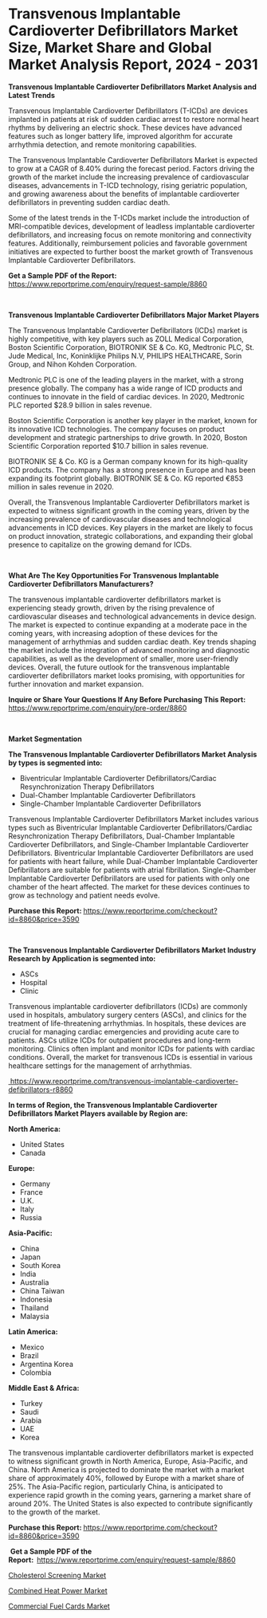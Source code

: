 <p><h1>Transvenous Implantable Cardioverter Defibrillators Market Size, Market Share and Global Market Analysis Report, 2024 - 2031</h1></p><p><strong>Transvenous Implantable Cardioverter Defibrillators Market Analysis and Latest Trends</strong></p>
<p><p>Transvenous Implantable Cardioverter Defibrillators (T-ICDs) are devices implanted in patients at risk of sudden cardiac arrest to restore normal heart rhythms by delivering an electric shock. These devices have advanced features such as longer battery life, improved algorithm for accurate arrhythmia detection, and remote monitoring capabilities.</p><p>The Transvenous Implantable Cardioverter Defibrillators Market is expected to grow at a CAGR of 8.40% during the forecast period. Factors driving the growth of the market include the increasing prevalence of cardiovascular diseases, advancements in T-ICD technology, rising geriatric population, and growing awareness about the benefits of implantable cardioverter defibrillators in preventing sudden cardiac death.</p><p>Some of the latest trends in the T-ICDs market include the introduction of MRI-compatible devices, development of leadless implantable cardioverter defibrillators, and increasing focus on remote monitoring and connectivity features. Additionally, reimbursement policies and favorable government initiatives are expected to further boost the market growth of Transvenous Implantable Cardioverter Defibrillators.</p></p>
<p><strong>Get a Sample PDF of the Report:&nbsp;</strong> <a href="https://www.reportprime.com/enquiry/request-sample/8860">https://www.reportprime.com/enquiry/request-sample/8860</a></p>
<p>&nbsp;</p>
<p><strong>Transvenous Implantable Cardioverter Defibrillators Major Market Players</strong></p>
<p><p>The Transvenous Implantable Cardioverter Defibrillators (ICDs) market is highly competitive, with key players such as ZOLL Medical Corporation, Boston Scientific Corporation, BIOTRONIK SE & Co. KG, Medtronic PLC, St. Jude Medical, Inc, Koninklijke Philips N.V, PHILIPS HEALTHCARE, Sorin Group, and Nihon Kohden Corporation. </p><p>Medtronic PLC is one of the leading players in the market, with a strong presence globally. The company has a wide range of ICD products and continues to innovate in the field of cardiac devices. In 2020, Medtronic PLC reported $28.9 billion in sales revenue.</p><p>Boston Scientific Corporation is another key player in the market, known for its innovative ICD technologies. The company focuses on product development and strategic partnerships to drive growth. In 2020, Boston Scientific Corporation reported $10.7 billion in sales revenue.</p><p>BIOTRONIK SE & Co. KG is a German company known for its high-quality ICD products. The company has a strong presence in Europe and has been expanding its footprint globally. BIOTRONIK SE & Co. KG reported €853 million in sales revenue in 2020.</p><p>Overall, the Transvenous Implantable Cardioverter Defibrillators market is expected to witness significant growth in the coming years, driven by the increasing prevalence of cardiovascular diseases and technological advancements in ICD devices. Key players in the market are likely to focus on product innovation, strategic collaborations, and expanding their global presence to capitalize on the growing demand for ICDs.</p></p>
<p>&nbsp;</p>
<p><strong>What Are The Key Opportunities For Transvenous Implantable Cardioverter Defibrillators Manufacturers?</strong></p>
<p><p>The transvenous implantable cardioverter defibrillators market is experiencing steady growth, driven by the rising prevalence of cardiovascular diseases and technological advancements in device design. The market is expected to continue expanding at a moderate pace in the coming years, with increasing adoption of these devices for the management of arrhythmias and sudden cardiac death. Key trends shaping the market include the integration of advanced monitoring and diagnostic capabilities, as well as the development of smaller, more user-friendly devices. Overall, the future outlook for the transvenous implantable cardioverter defibrillators market looks promising, with opportunities for further innovation and market expansion.</p></p>
<p><strong>Inquire or Share Your Questions If Any Before Purchasing This Report:</strong> <a href="https://www.reportprime.com/enquiry/pre-order/8860">https://www.reportprime.com/enquiry/pre-order/8860</a></p>
<p>&nbsp;</p>
<p><strong>Market Segmentation</strong></p>
<p><strong>The Transvenous Implantable Cardioverter Defibrillators Market Analysis by types is segmented into:</strong></p>
<p><ul><li>Biventricular Implantable Cardioverter Defibrillators/Cardiac Resynchronization Therapy Defibrillators</li><li>Dual-Chamber Implantable Cardioverter Defibrillators</li><li>Single-Chamber Implantable Cardioverter Defibrillators</li></ul></p>
<p><p>Transvenous Implantable Cardioverter Defibrillators Market includes various types such as Biventricular Implantable Cardioverter Defibrillators/Cardiac Resynchronization Therapy Defibrillators, Dual-Chamber Implantable Cardioverter Defibrillators, and Single-Chamber Implantable Cardioverter Defibrillators. Biventricular Implantable Cardioverter Defibrillators are used for patients with heart failure, while Dual-Chamber Implantable Cardioverter Defibrillators are suitable for patients with atrial fibrillation. Single-Chamber Implantable Cardioverter Defibrillators are used for patients with only one chamber of the heart affected. The market for these devices continues to grow as technology and patient needs evolve.</p></p>
<p><strong>Purchase this Report:&nbsp;</strong><a href="https://www.reportprime.com/checkout?id=8860&price=3590">https://www.reportprime.com/checkout?id=8860&price=3590</a></p>
<p>&nbsp;</p>
<p><strong>The Transvenous Implantable Cardioverter Defibrillators Market Industry Research by Application is segmented into:</strong></p>
<p><ul><li>ASCs</li><li>Hospital</li><li>Clinic</li></ul></p>
<p><p>Transvenous implantable cardioverter defibrillators (ICDs) are commonly used in hospitals, ambulatory surgery centers (ASCs), and clinics for the treatment of life-threatening arrhythmias. In hospitals, these devices are crucial for managing cardiac emergencies and providing acute care to patients. ASCs utilize ICDs for outpatient procedures and long-term monitoring. Clinics often implant and monitor ICDs for patients with cardiac conditions. Overall, the market for transvenous ICDs is essential in various healthcare settings for the management of arrhythmias.</p></p>
<p><a href="https://www.reportprime.com/transvenous-implantable-cardioverter-defibrillators-r8860">&nbsp;https://www.reportprime.com/transvenous-implantable-cardioverter-defibrillators-r8860</a></p>
<p><strong>In terms of Region, the Transvenous Implantable Cardioverter Defibrillators Market Players available by Region are:</strong></p>
<p>
    <p> <strong> North America: </strong>
        <ul>
            <li>United States</li>
            <li>Canada</li>
        </ul>
        </p> 
    <p> <strong> Europe: </strong>
        <ul>
            <li>Germany</li>
            <li>France</li>
            <li>U.K.</li>
            <li>Italy</li>
            <li>Russia</li>
        </ul>
        </p> 
    <p> <strong> Asia-Pacific: </strong>
        <ul>
            <li>China</li>
            <li>Japan</li>
            <li>South Korea</li>
            <li>India</li>
            <li>Australia</li>
            <li>China Taiwan</li>
            <li>Indonesia</li>
            <li>Thailand</li>
            <li>Malaysia</li>
        </ul>
        </p> 
    <p> <strong> Latin America: </strong>
        <ul>
            <li>Mexico</li>
            <li>Brazil</li>
            <li>Argentina Korea</li>
            <li>Colombia</li>
        </ul>
        </p> 
    <p> <strong> Middle East & Africa: </strong>
        <ul>
            <li>Turkey</li>
            <li>Saudi</li>
            <li>Arabia</li>
            <li>UAE</li>
            <li>Korea</li>
        </ul>
    </p>
    </p>
<p><p>The transvenous implantable cardioverter defibrillators market is expected to witness significant growth in North America, Europe, Asia-Pacific, and China. North America is projected to dominate the market with a market share of approximately 40%, followed by Europe with a market share of 25%. The Asia-Pacific region, particularly China, is anticipated to experience rapid growth in the coming years, garnering a market share of around 20%. The United States is also expected to contribute significantly to the growth of the market.</p></p>
<p><strong>Purchase this Report: </strong><a href="https://www.reportprime.com/checkout?id=8860&price=3590">https://www.reportprime.com/checkout?id=8860&price=3590</a></p>
<p>&nbsp;<strong>Get a Sample PDF of the Report:&nbsp;&nbsp;</strong><a href="https://www.reportprime.com/enquiry/request-sample/8860">https://www.reportprime.com/enquiry/request-sample/8860</a></p>
<p><strong></strong></p>
<p><p><a href="https://view.publitas.com/reportprime-1/global-cholesterol-screening-market-status-2024-2031-and-forecast-by-region-product-end-use/">Cholesterol Screening Market</a></p><p><a href="https://view.publitas.com/reportprime-1/combined-heat-power-market-a-global-and-regional-analysis-focus-on-region-country-level-analysis-and-competitive-landscape/">Combined Heat Power Market</a></p><p><a href="https://view.publitas.com/reportprime-1/insights-into-the-commercial-fuel-cards-market-market-players-market-size-geographical-regions-and-forecast-2024-2031/">Commercial Fuel Cards Market</a></p></p>
